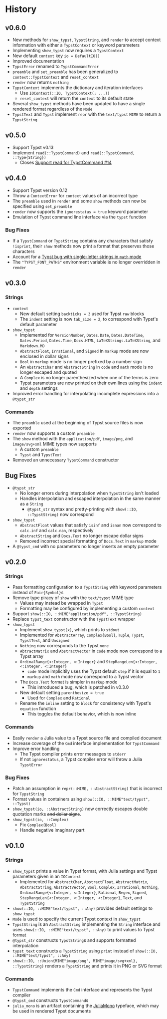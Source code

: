 
# History

## v0.6.0

- New methods for `show_typst`, `TypstString`, and `render` to accept context information with either a `TypstContext` or keyword parameters
- Implementing `show_typst` now requires a `TypstContext`
- New default `context` key `io = DefaultIO()`
- Improved documentation
- `TypstError` renamed to `TypstCommandError`
- `preamble` and `set_preamble` has been generalized to `context::TypstContext` and `reset_context`
- `render` now returns `nothing`
- `TypstContext` implements the dictionary and iteration interfaces
    - Use `IOContext(::IO, TypstContext(; ...))`
    - `reset_context` will return the `context` to its default state
- Several `show_typst` methods have been updated to have a single rendered format regardless of the `Mode`
- `TypstText` and `Typst` implement `repr` with the `text/typst` `MIME` to return a `TypstString`

## v0.5.0

- Support Typst v0.13
- Implement `read(::TypstCommand)` and `read(::TypstCommand, ::Type{String})`
    - Closes [Support read for TypstCommand #14](https://github.com/jakobjpeters/Typstry.jl/issues/14)

## v0.4.0

- Support Typst version 0.12
- Throw a `ContextError` for `context` values of an incorrect type
- The `preamble` used in `render` and some `show` methods can now be specified using `set_preamble`
- `render` now supports the `ignorestatus = true` keyword parameter
- Emulation of Typst command line interface via the `typst` function

### Bug Fixes

- If a `TypstCommand` or `TypstString` contains any characters that satisfy `!isprint`,
their `show` methods now print a format that preserves those characters
- Account for a [Typst bug with single-letter strings in `math` mode](https://github.com/typst/typst/issues/274#issue-1639854848)
- The `"TYPST_FONT_PATHS"` environment variable is no longer overridden in `render`

## v0.3.0

### Strings

- `context`
    - New default setting `backticks = 3` used for Typst `raw` blocks
    - The `indent` setting is now `tab_size = 2`, to correspond with Typst's default parameter
- `show_typst`
    - Implemented for `VersionNumber`, `Dates.Date`, `Dates.DateTime`, `Dates.Period`, `Dates.Time`, `Docs.HTML`, `LaTeXStrings.LaTeXString`, and `Markdown.MD`
    - `AbstractFloat`, `Irrational`, and `Signed` in `markup` mode are now enclosed in dollar signs
    - `Bool` in `markup` mode is no longer prefixed by a number sign
    - An `AbstractChar` and `AbstractString` in `code` and `math` mode is no longer escaped and quoted
    - A `Complex` is no longer parenthesized when one of the terms is zero
    - Typst parameters are now printed on their own lines using the `indent` and `depth` settings
- Improved error handling for interpolating incomplete expressions into a `@typst_str`

### Commands

- The `preamble` used at the beginning of Typst source files is now exported
- `render` now supports a custom `preamble`
- The `show` method with the `application/pdf`, `image/png`, and `image/svg+xml` MIME types now supports
    - A custom `preamble`
    - `Typst` and `TypstText`
- Removed an unnecessary `TypstCommand` constructor

## Bug Fixes

- `@typst_str`
    - No longer errors during interpolation when `TypstString` isn't loaded
    - Handles interpolation and escaped interpolation in the same manner as a `String`
        - `@typst_str` syntax and pretty-printing with `show(::IO, ::TypstString)` now correspond
- `show_typst`
    - `AbstractFloat` values that satisfy `isinf` and `isnan` now correspond to `calc.inf` and `calc.nan`, respectively
    - `AbstractString` and `Docs.Text` no longer escape dollar signs
    - Removed incorrect special formatting of `Docs.Text` in `markup` mode
- A `@typst_cmd` with no parameters no longer inserts an empty parameter

## v0.2.0

### Strings

- Pass formatting configuration to a `TypstString` with keyword parameters instead of `Pair{Symbol}`s
- Remove type piracy of `show` with the `text/typst` MIME type
    - Values may instead be wrapped in `Typst`
    - Formatting may be configured by implementing a custom `context`
- Support `show(::IO, ::MIME"application/pdf", ::TypstString)`
- Replace `typst_text` constructor with the `TypstText` wrapper
- `show_typst`
    - Implement `show_typst(x)`, which prints to `stdout`
    - Implemented for `AbstractArray`, `Complex{Bool}`, `Tuple`, `Typst`, `TypstText`, and `Unsigned`
    - `Nothing` now corresponds to the Typst `none`
    - `AbtractMatrix` and `AbstractVector` in `code` mode now correspond to a Typst array
    - `OrdinalRange{<:Integer, <:Integer}` and `StepRangeLen{<:Integer, <:Integer, <:Integer}`
        - `code` mode implicitily uses the Typst default `step` if it is equal to `1`
        - `markup` and `math` mode now correspond to a Typst vector
    - The `Docs.Text` format is simpler in `markup` mode
        - This introduced a bug, which is patched in v0.3.0
    - New default setting `parenthesize = true`
        - Used for `Complex` and `Rational`
    - Rename the `inline` setting to `block` for consistency with Typst's `equation` function
        - This toggles the default behavior, which is now inline

### Commands

- Easily `render` a Julia value to a Typst source file and compiled document
- Increase coverage of the `Cmd` interface implementation for `TypstCommand`
- Improve error handling
    - The Typst compiler prints error messages to `stderr`
    - If not `ignorestatus`, a Typst compiler error will throw a Julia `TypstError`

### Bug Fixes

- Patch an assumption in `repr(::MIME, ::AbstractString)` that is incorrect for `TypstString`
- Format values in containers using `show(::IO, ::MIME"text/typst", ::Typst)`
- `show_typst(io, ::AbstractString)` now correctly escapes double quotation marks ~~and dollar signs~~.
- `show_typst(io, ::Complex)`
    - Fix `Complex{Bool}`
    - Handle negative imaginary part

## v0.1.0

### Strings

- `show_typst` prints a value in Typst format, with Julia settings and Typst parameters given in an `IOContext`
    - Implemented for `AbstractChar`, `AbstractFloat`, `AbstractMatrix`, `AbstractString`, `AbstractVector`, `Bool`, `Complex`, `Irrational`, `Nothing`, `OrdinalRange{<:Integer, <:Integer}`, `Rational`, `Regex`, `Signed`, `StepRangeLen{<:Integer, <:Integer, <:Integer}`, `Text`, and `TypstString`
- `show(::IO, ::MIME"text/typst", ::Any)` provides default settings to `show_typst`
- `Mode` is used to specify the current Typst context in `show_typst`
- `TypstString` is an `AbstractString` implementing the `String` interface and uses `show(::IO, ::MIME"text/typst", ::Any)` to print values to Typst format
- `@typst_str` constructs `TypstString`s and supports formatted interpolation
- `typst_text` constructs a `TypstString` using `print` instead of `show(::IO, ::MIME"text/typst", ::Any)`
- `show(::IO, ::Union{MIME"image/png", MIME"image/svg+xml}, ::TypstString)` renders a `TypstString` and prints it in PNG or SVG format

### Commands

- `TypstCommand` implements the `Cmd` interface and represents the Typst compiler
- `@typst_cmd` constructs `TypstCommand`s
- `julia_mono` is an artifact containing the [JuliaMono](https://github.com/cormullion/juliamono) typeface, which may be used in rendered Typst documents
